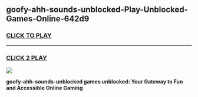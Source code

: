 
## goofy-ahh-sounds-unblocked-Play-Unblocked-Games-Online-642d9
<h3>
<a href="https://premium76.site?title=goofy-ahh-sounds-unblocked&ref=25A">CLICK TO PLAY</a></h3>
<hr>

<h3>
<a href="https://premium76.site?title=goofy-ahh-sounds-unblocked&ref=25A">CLICK 2 PLAY</a>
  
</h3>

<a href="https://premium76.site?title=goofy-ahh-sounds-unblocked&ref=25A"><img src="https://clearcache.store/games.png"></a>


**goofy-ahh-sounds-unblocked games unblocked: Your Gateway to Fun and Accessible Online Gaming**
